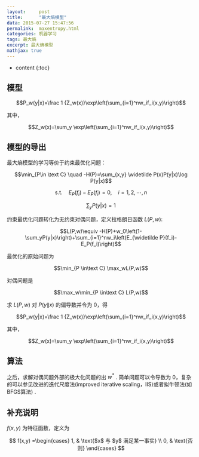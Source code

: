 ```yaml
---
layout:     post
title:      "最大熵模型"
data: 2015-07-27 15:47:56
permalink:  maxentropy.html
categories: 机器学习
tags: 最大熵
excerpt: 最大熵模型
mathjax: true
---
```


* content
{:toc}


## 模型

$$P_w(y|x)=\frac 1 {Z_w(x)}\exp\left(\sum_{i=1}^nw_if_i(x,y)\right)$$

其中，

$$Z_w(x)=\sum_y \exp\left(\sum_{i=1}^nw_if_i(x,y)\right)$$

## 模型的导出
最大熵模型的学习等价于约束最优化问题：

$$\min_{P\in \text C} \quad -H(P)=\sum_{x,y} \widetilde P(x)P(y|x)\log P(y|x)$$

$$\text {s.t.}\quad E_P(f_i)-E_{\widetilde P}(f_i)=0,\quad i=1,2,\cdots,n$$

$$\sum_yP(y|x)=1$$

约束最优化问题转化为无约束对偶问题，定义拉格朗日函数 $L(P,w):$

$$L(P,w)\equiv -H(P)+w_0\left(1-\sum_yP(y|x)\right)+\sum_{i=1}^nw_i\left(E_{\widetilde P}(f_i)-E_P(f_i)\right)$$

最优化的原始问题为

$$\min_{P \in\text C} \max_wL(P,w)$$

对偶问题是

$$\max_w\min_{P \in\text C} L(P,w)$$

求 $L(P,w)$ 对 $P(y\|x)$ 的偏导数并令为 $0$，得

$$P_w(y|x)=\frac 1 {Z_w(x)}\exp\left(\sum_{i=1}^nw_if_i(x,y)\right)$$

其中，

$$Z_w(x)=\sum_y \exp\left(\sum_{i=1}^nw_if_i(x,y)\right)$$

## 算法
之后，求解对偶问题外部的极大化问题的出 $w^*$ . 
简单问题可以令导数为 $0$，复杂的可以参见改进的迭代尺度法(improved iterative scaling，IIS)或者拟牛顿法(如BFGS算法) .
## 补充说明
$f(x,y)$ 为特征函数，定义为

$$
f(x,y) =\begin{cases}
1,  & \text{$x$ 与 $y$ 满足某一事实} \\
0, & \text{否则}
\end{cases}
$$
